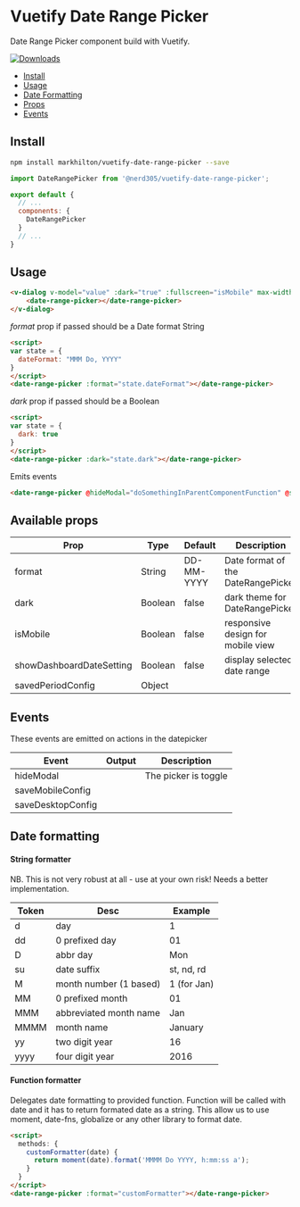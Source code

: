 # Vuetify Date Range Picker

Date Range Picker component build with Vuetify.

[![Downloads](https://img.shields.io/npm/dm/vuejs-datepicker.svg)](https://www.npmjs.com/package/@nerd305/vuetify-date-range-picker)
<!-- # DateRangepicker -->

<!-- [![Travis Build](https://img.shields.io/travis/charliekassel/vuejs-datepicker.svg)](https://travis-ci.org/charliekassel/vuejs-datepicker)
[![Version](https://img.shields.io/npm/v/vuejs-datepicker.svg)](https://www.npmjs.com/package/vuejs-datepicker)
[![Coveralls github](https://img.shields.io/coveralls/github/charliekassel/vuejs-datepicker.svg)](https://coveralls.io/github/charliekassel/vuejs-datepicker?branch=master)
[![Downloads](https://img.shields.io/npm/dm/vuejs-datepicker.svg)](https://www.npmjs.com/package/@nerd305/vuetify-date-range-picker)

A datepicker Vue component. Compatible with Vue 2.x -->

<!-- - [Demo](#demo) -->
- [Install](#install)
- [Usage](#usage)
- [Date Formatting](#date-formatting)
- [Props](#available-props)
- [Events](#events)

## Install

``` bash
npm install markhilton/vuetify-date-range-picker --save
```


``` javascript
import DateRangePicker from '@nerd305/vuetify-date-range-picker';

export default {
  // ...
  components: {
    DateRangePicker
  }
  // ...
}
```

## Usage

``` html
<v-dialog v-model="value" :dark="true" :fullscreen="isMobile" max-width="800">
	<date-range-picker></date-range-picker>
</v-dialog>	
```

*format* prop if passed should be a Date format String

``` html
<script>
var state = {
  dateFormat: "MMM Do, YYYY"
}
</script>
<date-range-picker :format="state.dateFormat"></date-range-picker>
```

*dark* prop if passed should be a Boolean

``` html
<script>
var state = {
  dark: true
}
</script>
<date-range-picker :dark="state.dark"></date-range-picker>
```

Emits events
``` html
<date-range-picker @hideModal="doSomethingInParentComponentFunction" @saveMobileConfig="datepickerOpenedFunction" @saveDesktopConfig="datepickerClosedFunction">
```

## Available props

| Prop                          | Type            | Default     | Description                              |
|-------------------------------|-----------------|-------------|------------------------------------------|
| format                         | String    |    DD-MM-YYYY         | Date format of the DateRangePicker             |
| dark                          | Boolean          |   false          | dark theme for DateRangePicker                      |
| isMobile                            | Boolean          |    false         | responsive design for mobile view                                 |
| showDashboardDateSetting                        | Boolean| false |    display selected date range    |
|     savedPeriodConfig           | Object         |        |               |



## Events

These events are emitted on actions in the datepicker

| Event             | Output     | Description                          |
|-------------------|------------|--------------------------------------|
| hideModal            |            | The picker is toggle                 |
| saveMobileConfig            |            |                  |
| saveDesktopConfig          |  |              |



## Date formatting

#### String formatter

NB. This is not very robust at all - use at your own risk! Needs a better implementation.

| Token | Desc                   | Example     |
|-------|------------------------|-------------|
| d     | day                    | 1           |
| dd    | 0 prefixed day         | 01          |
| D     | abbr day               | Mon         |
| su    | date suffix            | st, nd, rd  |
| M     | month number (1 based) | 1 (for Jan) |
| MM    | 0 prefixed month       | 01          |
| MMM   | abbreviated month name | Jan         |
| MMMM  | month name             | January     |
| yy    | two digit year         | 16          |
| yyyy  | four digit year        | 2016        |

#### Function formatter

Delegates date formatting to provided function.
Function will be called with date and it has to return formated date as a string.
This allow us to use moment, date-fns, globalize or any other library to format date.

``` html
<script>
  methods: {
    customFormatter(date) {
      return moment(date).format('MMMM Do YYYY, h:mm:ss a');
    }
  }
</script>
<date-range-picker :format="customFormatter"></date-range-picker>
```
